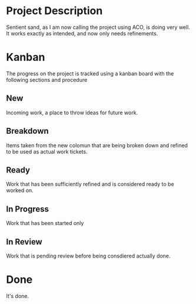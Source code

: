 # Project Description

Sentient sand, as I am now calling the project using ACO, is doing very well. It works exactly as intended, and now only needs refinements.

# Kanban

The progress on the project is tracked using a kanban board with the following sections and procedure

## New

Incoming work, a place to throw ideas for future work. 

## Breakdown

Items taken from the new colomun that are being broken down and refined to be used as actual work tickets.

## Ready

Work that has been sufficiently refined and is considered ready to be worked on.

## In Progress

Work that has been started only

## In Review

Work that is pending review before being consdiered actually done.

# Done

It's done.
